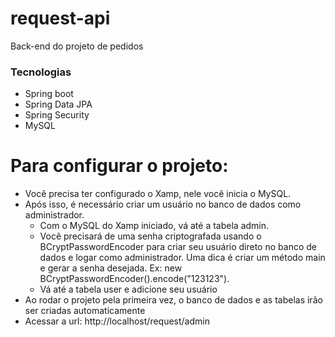 # request-api

Back-end do projeto de pedidos

### Tecnologias

- Spring boot
- Spring Data JPA
- Spring Security
- MySQL

# Para configurar o projeto:

- Você precisa ter configurado o Xamp, nele você inicia o MySQL.
- Após isso, é necessário criar um usuário no banco de dados como administrador.
    - Com o MySQL do Xamp iniciado, vá até a tabela admin.
    - Você precisará de uma senha criptografada usando o BCryptPasswordEncoder para criar seu usuário direto no banco de dados e logar como administrador. Uma dica é criar um método main e gerar a senha desejada. Ex: new BCryptPasswordEncoder().encode("123123").
    - Vá até a tabela user e adicione seu usuário 
- Ao rodar o projeto pela primeira vez, o banco de dados e as tabelas irão ser criadas automaticamente
- Acessar a url: http://localhost/request/admin

